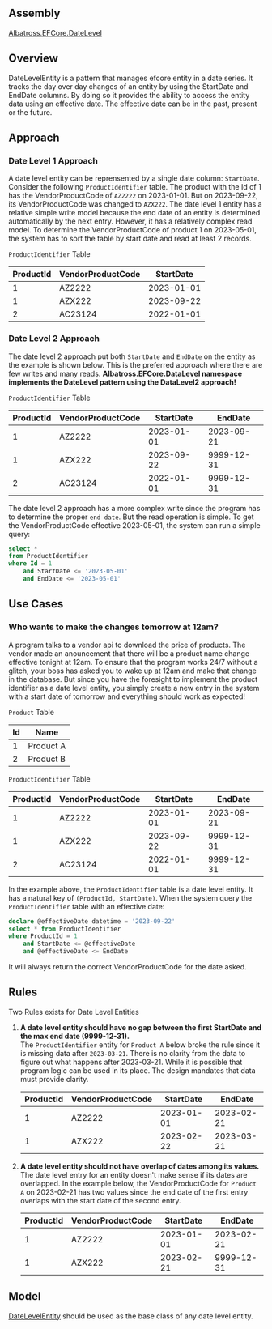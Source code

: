 ## Assembly
[Albatross.EFCore.DateLevel](xref:Albatross.EFCore.DateLevel)
## Overview
DateLevelEntity is a pattern that manages efcore entity in a date series. It tracks the day over day changes of an entity by using the StartDate and EndDate columns.  By doing so it provides the ability to access the entity data using an effective date.  The effective date can be in the past, present or the future.

## Approach
### Date Level 1 Approach
A date level entity can be reprensented by a single date column: `StartDate`.  Consider the following `ProductIdentifier` table.  The product with the Id of 1 has the VendorProductCode of `AZ2222` on 2023-01-01.  But on 2023-09-22, its VendorProductCode was changed to `AZX222`.  The date level 1 entity has a relative simple write model because the end date of an entity is determined automatically by the next entry.  However, it has a relatively complex read model.  To determine the VendorProductCode of product 1 on 2023-05-01, the system has to sort the table by start date and read at least 2 records.  

`ProductIdentifier` Table

|ProductId|VendorProductCode|StartDate|
|---|---|---|
|1|AZ2222|2023-01-01|
|1|AZX222|2023-09-22|
|2|AC23124|2022-01-01|

### Date Level 2 Approach
The date level 2 approach put both `StartDate` and `EndDate` on the entity as the example is shown below.  This is the preferred approach where there are few writes and many reads.  **Albatross.EFCore.DataLevel namespace implements the DateLevel pattern using the DataLevel2 approach!**

`ProductIdentifier` Table

|ProductId|VendorProductCode|StartDate|EndDate|
|---|---|---|---|
|1|AZ2222|2023-01-01|2023-09-21|
|1|AZX222|2023-09-22|9999-12-31|
|2|AC23124|2022-01-01|9999-12-31|

The date level 2 approach has a more complex write since the program has to determine the proper `end date`.  But the read operation is simple.  To get the VendorProductCode effective 2023-05-01, the system can run a simple query: 
```sql
select * 
from ProductIdentifier 
where Id = 1 
	and StartDate <= '2023-05-01' 
	and EndDate <= '2023-05-01'
```
## Use Cases
### Who wants to make the changes tomorrow at 12am?
A program talks to a vendor api to download the price of products.  The vendor made an anouncement that there will be a product name change effective tonight at 12am.  To ensure that the program works 24/7 without a glitch, your boss has asked you to wake up at 12am and make that change in the database.  But since you have the foresight to implement the product identifier as a date level entity, you simply create a new entry in the system with a start date of tomorrow and everything should work as expected!

`Product` Table

|Id|Name|
|---|---|
|1|Product A|
|2|Product B|

`ProductIdentifier` Table

|ProductId|VendorProductCode|StartDate|EndDate|
|---|---|---|---|
|1|AZ2222|2023-01-01|2023-09-21|
|1|AZX222|2023-09-22|9999-12-31|
|2|AC23124|2022-01-01|9999-12-31|

In the example above, the `ProductIdentifier` table is a date level entity.  It has a natural key of `(ProductId, StartDate)`.  When the system query the `ProductIdentifier` table with an effective date:
```sql
declare @effectiveDate datetime = '2023-09-22'
select * from ProductIdentifier
where ProductId = 1 
	and StartDate <= @effectiveDate 
	and @effectiveDate <= EndDate 
```
It will always return the correct VendorProductCode for the date asked.

## Rules
Two Rules exists for Date Level Entities
1. **A date level entity should have no gap between the first StartDate and the max end date (9999-12-31).**  
The `ProductIdentifier` entity for `Product A` below broke the rule since it is missing data after `2023-03-21`.  There is no clarity from the data to figure out what happens after 2023-03-21.  While it is possible that program logic can be used in its place.  The design mandates that data must provide clarity.

	|ProductId|VendorProductCode|StartDate|EndDate|
	|---|---|---|---|
	|1|AZ2222|2023-01-01|2023-02-21|
	|1|AZX222|2023-02-22|2023-03-21|


1. **A date level entity should not have overlap of dates among its values.**  
The date level entry for an entity doesn't make sense if its dates are overlapped.  In the example below, the VendorProductCode for `Product A` on 2023-02-21 has two values since the end date of the first entry overlaps with the start date of the second entry.  

	|ProductId|VendorProductCode|StartDate|EndDate|
	|---|---|---|---|
	|1|AZ2222|2023-01-01|2023-02-21|
	|1|AZX222|2023-02-21|9999-12-31|

## Model
[DateLevelEntity](xref:Albatross.EFCore.DateLevel.DateLevelEntity) should be used as the base class of any date level entity.  